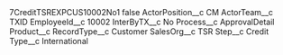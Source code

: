 <?xml version="1.0" encoding="UTF-8"?>
<CustomMetadata xmlns="http://soap.sforce.com/2006/04/metadata" xmlns:xsi="http://www.w3.org/2001/XMLSchema-instance" xmlns:xsd="http://www.w3.org/2001/XMLSchema">
    <label>7CreditTSREXPCUS10002No1</label>
    <protected>false</protected>
    <values>
        <field>ActorPosition__c</field>
        <value xsi:type="xsd:string">CM</value>
    </values>
    <values>
        <field>ActorTeam__c</field>
        <value xsi:type="xsd:string">TXID</value>
    </values>
    <values>
        <field>EmployeeId__c</field>
        <value xsi:type="xsd:string">10002</value>
    </values>
    <values>
        <field>InterByTX__c</field>
        <value xsi:type="xsd:string">No</value>
    </values>
    <values>
        <field>Process__c</field>
        <value xsi:type="xsd:string">ApprovalDetail</value>
    </values>
    <values>
        <field>Product__c</field>
        <value xsi:nil="true"/>
    </values>
    <values>
        <field>RecordType__c</field>
        <value xsi:type="xsd:string">Customer</value>
    </values>
    <values>
        <field>SalesOrg__c</field>
        <value xsi:type="xsd:string">TSR</value>
    </values>
    <values>
        <field>Step__c</field>
        <value xsi:type="xsd:string">Credit</value>
    </values>
    <values>
        <field>Type__c</field>
        <value xsi:type="xsd:string">International</value>
    </values>
</CustomMetadata>

